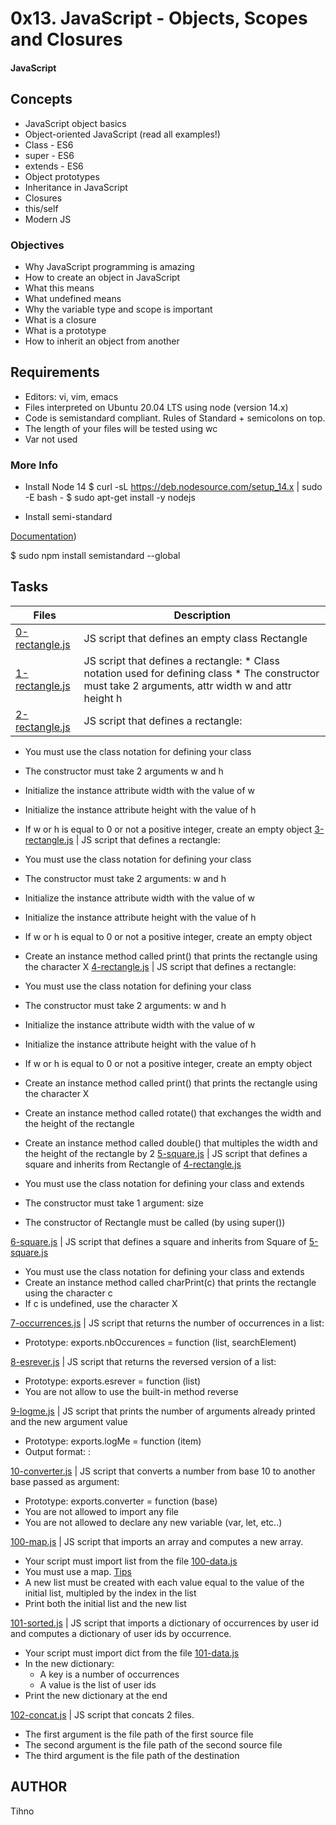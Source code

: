 # 0x13. JavaScript - Objects, Scopes and Closures
#### JavaScript

## Concepts
* JavaScript object basics
* Object-oriented JavaScript (read all examples!)
* Class - ES6
* super - ES6
* extends - ES6
* Object prototypes
* Inheritance in JavaScript
* Closures
* this/self
* Modern JS

### Objectives
* Why JavaScript programming is amazing
* How to create an object in JavaScript
* What this means
* What undefined means
* Why the variable type and scope is important
* What is a closure
* What is a prototype
* How to inherit an object from another

## Requirements
* Editors: vi, vim, emacs
* Files interpreted on Ubuntu 20.04 LTS using node (version 14.x)
* Code is semistandard compliant. Rules of Standard + semicolons on top.
* The length of your files will be tested using wc
* Var not used

### More Info
* Install Node 14
$ curl -sL https://deb.nodesource.com/setup_14.x | sudo -E bash -
$ sudo apt-get install -y nodejs

* Install semi-standard

[Documentation](https://github.com/standard/semistandard))

$ sudo npm install semistandard --global

## Tasks
Files | Description
----- | -----------
[0-rectangle.js](./0-rectangle.js) | JS script that defines an empty class Rectangle
[1-rectangle.js](./1-rectangle.js) | JS script that defines a rectangle: * Class notation used for defining class * The constructor must take 2 arguments, attr width  w and attr height h
[2-rectangle.js](./2-rectangle.js) | JS script that defines a rectangle:

* You must use the class notation for defining your class
* The constructor must take 2 arguments w and h
* Initialize the instance attribute width with the value of w
* Initialize the instance attribute height with the value of h
* If w or h is equal to 0 or not a positive integer, create an empty object
[3-rectangle.js](./3-rectangle.js) | JS script that defines a rectangle:

* You must use the class notation for defining your class
* The constructor must take 2 arguments: w and h
* Initialize the instance attribute width with the value of w
* Initialize the instance attribute height with the value of h
* If w or h is equal to 0 or not a positive integer, create an empty object
* Create an instance method called print() that prints the rectangle using the character X
[4-rectangle.js](./4-rectangle.js) | JS script that defines a rectangle:

* You must use the class notation for defining your class
* The constructor must take 2 arguments: w and h
* Initialize the instance attribute width with the value of w
* Initialize the instance attribute height with the value of h
* If w or h is equal to 0 or not a positive integer, create an empty object
* Create an instance method called print() that prints the rectangle using the character X
* Create an instance method called rotate() that exchanges the width and the height of the rectangle
* Create an instance method called double() that multiples the width and the height of the rectangle by 2
[5-square.js](./5-square.js) | JS script that defines a square and inherits from Rectangle of [4-rectangle.js](./4-rectangle.js)

* You must use the class notation for defining your class and extends
* The constructor must take 1 argument: size
* The constructor of Rectangle must be called (by using super())

[6-square.js](./6-square.js) | JS script that defines a square and inherits from Square of [5-square.js](./5-square.js)

* You must use the class notation for defining your class and extends
* Create an instance method called charPrint(c) that prints the rectangle using the character c
* If c is undefined, use the character X

[7-occurrences.js](./7-occurrences.js) | JS script that returns the number of occurrences in a list:

* Prototype: exports.nbOccurences = function (list, searchElement)

[8-esrever.js](./8-esrever.js) | JS script that returns the reversed version of a list:

* Prototype: exports.esrever = function (list)
* You are not allow to use the built-in method reverse

[9-logme.js](./9-logme.js) | JS script that prints the number of arguments already printed and the new argument value

* Prototype: exports.logMe = function (item)
* Output format: <number arguments already printed>: <current argument value>

[10-converter.js](./10-converter.js) | JS script that converts a number from base 10 to another base passed as argument:

* Prototype: exports.converter = function (base)
* You are not allowed to import any file
* You are not allowed to declare any new variable (var, let, etc..)

[100-map.js](./100-map.js) | JS script that imports an array and computes a new array.

* Your script must import list from the file [100-data.js](./100-data.js)
* You must use a map. [Tips](https://developer.mozilla.org/en-US/docs/Web/JavaScript/Reference/Global_Objects/Array/map?v=control)
* A new list must be created with each value equal to the value of the initial list, multipled by the index in the list
* Print both the initial list and the new list

[101-sorted.js](./101-sorted.js) | JS script that imports a dictionary of occurrences by user id and computes a dictionary of user ids by occurrence.

* Your script must import dict from the file [101-data.js](./101-data.js)
* In the new dictionary:
	* A key is a number of occurrences
	* A value is the list of user ids
* Print the new dictionary at the end

[102-concat.js](./102-concat.js) | JS script that concats 2 files.

* The first argument is the file path of the first source file
* The second argument is the file path of the second source file
* The third argument is the file path of the destination


## AUTHOR
Tihno
